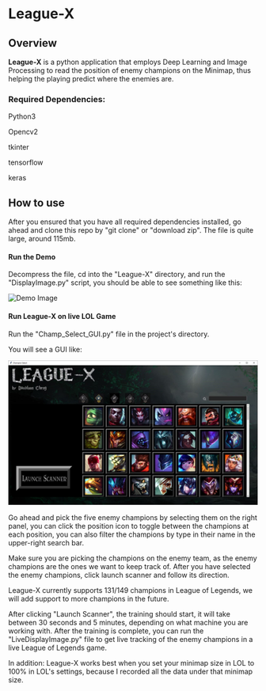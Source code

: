 # League-X

## Overview

**League-X** is a python application that employs Deep Learning and Image Processing to read the position of enemy champions on the Minimap, thus helping the playing predict where the enemies are.

### Required Dependencies:

Python3

Opencv2

tkinter

tensorflow

keras



## How to use

After you ensured that you have all required dependencies installed, go ahead and clone this repo by "git clone" or "download zip". The file is quite large, around 115mb.



#### Run the Demo

Decompress the file, cd into the "League-X" directory, and run the "DisplayImage.py" script, you should be able to see something like this:

![Demo Image](demo.gif)

#### Run League-X on live LOL Game

Run the "Champ_Select_GUI.py" file in the project's directory.

You will see a GUI like:

![Demo Image](GUI_demo.jpg)

Go ahead and pick the five enemy champions by selecting them on the right panel, you can click the position icon to toggle between the champions at each position, you can also filter the champions by type in their name in the upper-right search bar.

Make sure you are picking the champions on the enemy team, as the enemy champions are the ones we want to keep track of. After you have selected the enemy champions, click launch scanner and follow its direction. 

League-X currently supports 131/149 champions in League of Legends, we will add support to more champions in the future.

After clicking "Launch Scanner", the training should start, it will take between 30 seconds and 5 minutes, depending on what machine you are working with. After the training is complete, you can run the "LiveDisplayImage.py" file to get live tracking of the enemy champions in a live League of Legends game.

In addition: League-X works best when you set your minimap size in LOL to 100% in LOL's settings, because I recorded all the data under that minimap size.